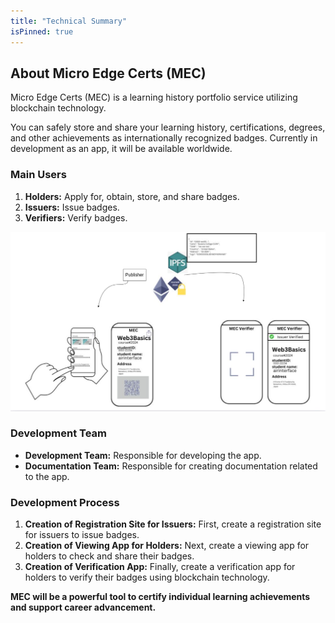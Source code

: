 ```yaml
---
title: "Technical Summary"
isPinned: true
---
```


## About Micro Edge Certs (MEC)

Micro Edge Certs (MEC) is a learning history portfolio service utilizing blockchain technology.

You can safely store and share your learning history, certifications, degrees, and other achievements as internationally recognized badges.
Currently in development as an app, it will be available worldwide.

### Main Users

1. **Holders:** Apply for, obtain, store, and share badges.
2. **Issuers:** Issue badges.
3. **Verifiers:** Verify badges.

![MEC Usecase](./MecUsecaseEn.png)

### Development Team

* **Development Team:** Responsible for developing the app.
* **Documentation Team:** Responsible for creating documentation related to the app.

### Development Process

1. **Creation of Registration Site for Issuers:** First, create a registration site for issuers to issue badges.
2. **Creation of Viewing App for Holders:** Next, create a viewing app for holders to check and share their badges.
3. **Creation of Verification App:** Finally, create a verification app for holders to verify their badges using blockchain technology.

**MEC will be a powerful tool to certify individual learning achievements and support career advancement.**